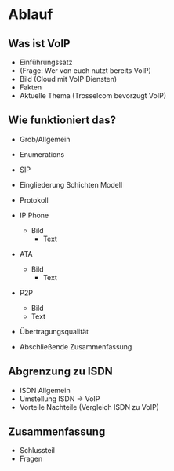 # Ablauf

## Was ist VoIP
- Einführungssatz
- (Frage: Wer von euch nutzt bereits VoIP)
- Bild (Cloud mit VoIP Diensten)
- Fakten
- Aktuelle Thema (Trosselcom bevorzugt VoIP)

## Wie funktioniert das?
- Grob/Allgemein
- Enumerations
- SIP
- Eingliederung Schichten Modell
- Protokoll

- IP Phone
	- Bild
        - Text
- ATA
	- Bild 
        - Text
- P2P
	- Bild 
	- Text

- Übertragungsqualität
- Abschließende Zusammenfassung

## Abgrenzung zu ISDN
- ISDN Allgemein
- Umstellung ISDN -> VoIP
- Vorteile Nachteile (Vergleich ISDN zu VoIP)

## Zusammenfassung
- Schlussteil
- Fragen


